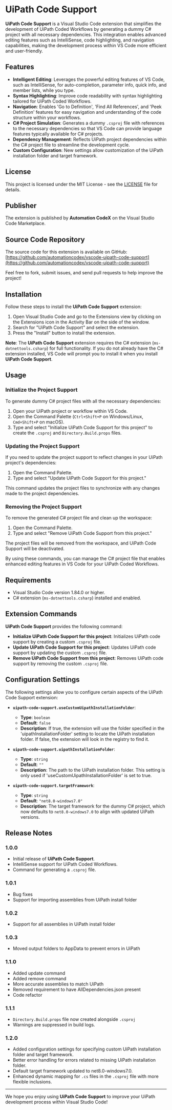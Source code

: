# UiPath Code Support

**UiPath Code Support** is a Visual Studio Code extension that simplifies the development of UiPath Coded Workflows by generating a dummy C# project with all necessary dependencies. This integration enables advanced editing features such as IntelliSense, code highlighting, and navigation capabilities, making the development process within VS Code more efficient and user-friendly.

## Features

- **Intelligent Editing**: Leverages the powerful editing features of VS Code, such as IntelliSense, for auto-completion, parameter info, quick info, and member lists, while you type.
- **Syntax Highlighting**: Improve code readability with syntax highlighting tailored for UiPath Coded Workflows.
- **Navigation**: Enables 'Go to Definition', 'Find All References', and 'Peek Definition' features for easy navigation and understanding of the code structure within your workflows.
- **C# Project Simulation**: Generates a dummy `.csproj` file with references to the necessary dependencies so that VS Code can provide language features typically available for C# projects.
- **Dependency Management**: Reflects UiPath project dependencies within the C# project file to streamline the development cycle.
- **Custom Configuration**: New settings allow customization of the UiPath installation folder and target framework.

## License

This project is licensed under the MIT License - see the [LICENSE](LICENSE) file for details.

## Publisher

The extension is published by **Automation CodeX** on the Visual Studio Code Marketplace.

## Source Code Repository

The source code for this extension is available on GitHub:
[https://github.com/automationcodex/vscode-uipath-code-support](https://github.com/automationcodex/vscode-uipath-code-support)

Feel free to fork, submit issues, and send pull requests to help improve the project!

## Installation

Follow these steps to install the **UiPath Code Support** extension:

1. Open Visual Studio Code and go to the Extensions view by clicking on the Extensions icon in the Activity Bar on the side of the window.
2. Search for "UiPath Code Support" and select the extension.
3. Press the "Install" button to install the extension.

**Note**: The **UiPath Code Support** extension requires the C# extension (`ms-dotnettools.csharp`) for full functionality. If you do not already have the C# extension installed, VS Code will prompt you to install it when you install **UiPath Code Support**.

## Usage

### Initialize the Project Support

To generate dummy C# project files with all the necessary dependencies:

1. Open your UiPath project or workflow within VS Code.
2. Open the Command Palette (`Ctrl+Shift+P` on Windows/Linux, `Cmd+Shift+P` on macOS).
3. Type and select "Initialize UiPath Code Support for this project" to create the `.csproj` and `Directory.Build.props` files.

### Updating the Project Support

If you need to update the project support to reflect changes in your UiPath project's dependencies:

1. Open the Command Palette.
2. Type and select "Update UiPath Code Support for this project."

This command updates the project files to synchronize with any changes made to the project dependencies.

### Removing the Project Support

To remove the generated C# project file and clean up the workspace:

1. Open the Command Palette.
2. Type and select "Remove UiPath Code Support from this project."

The project files will be removed from the workspace, and UiPath Code Support will be deactivated.

By using these commands, you can manage the C# project file that enables enhanced editing features in VS Code for your UiPath Coded Workflows.

## Requirements

- Visual Studio Code version 1.84.0 or higher.
- C# extension (`ms-dotnettools.csharp`) installed and enabled.

## Extension Commands

**UiPath Code Support** provides the following command:

- **Initialize UiPath Code Support for this project**: Initializes UiPath code support by creating a custom `.csproj` file.
- **Update UiPath Code Support for this project**: Updates UiPath code support by updating the custom `.csproj` file.
- **Remove UiPath Code Support from this project**: Removes UiPath code support by removing the custom `.csproj` file.

## Configuration Settings

The following settings allow you to configure certain aspects of the UiPath Code Support extension:

- **`uipath-code-support.useCustomUipathInstallationFolder`**: 
  - **Type**: `boolean`
  - **Default**: `false`
  - **Description**: If true, the extension will use the folder specified in the 'uipathInstallationFolder' setting to locate the UiPath installation folder. If false, the extension will look in the registry to find it.

- **`uipath-code-support.uipathInstallationFolder`**: 
  - **Type**: `string`
  - **Default**: `""`
  - **Description**: The path to the UiPath installation folder. This setting is only used if 'useCustomUipathInstallationFolder' is set to true.

- **`uipath-code-support.targetFramework`**: 
  - **Type**: `string`
  - **Default**: `"net8.0-windows7.0"`
  - **Description**: The target framework for the dummy C# project, which now defaults to `net8.0-windows7.0` to align with updated UiPath versions.

## Release Notes

### 1.0.0

- Initial release of **UiPath Code Support**.
- IntelliSense support for UiPath Coded Workflows.
- Command for generating a `.csproj` file.

### 1.0.1

- Bug fixes
- Support for importing assemblies from UiPath install folder

### 1.0.2

- Support for all assemblies in UiPath install folder

### 1.0.3

- Moved output folders to AppData to prevent errors in UiPath

### 1.1.0

- Added update command
- Added remove command
- More accurate assemblies to match UiPath
- Removed requirement to have AllDependencies.json present
- Code refactor

### 1.1.1

- `Directory.Build.props` file now created alongside `.csproj`
- Warnings are suppressed in build logs.

### 1.2.0

- Added configuration settings for specifying custom UiPath installation folder and target framework.
- Better error handling for errors related to missing UiPath installation folder.
- Default target framework updated to net8.0-windows7.0.
- Enhanced dynamic mapping for `.cs` files in the `.csproj` file with more flexible inclusions.
---

We hope you enjoy using **UiPath Code Support** to improve your UiPath development process within Visual Studio Code!
